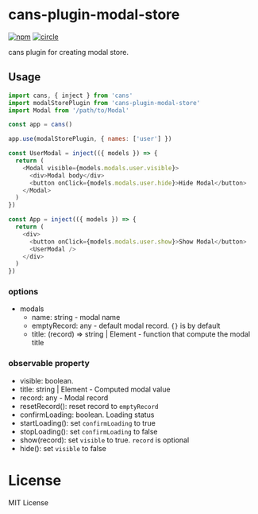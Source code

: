 # cans-plugin-modal-store

[![npm](https://img.shields.io/npm/v/cans-plugin-modal-store.svg)](https://www.npmjs.com/package/cans-plugin-modal-store)
[![circle](https://circleci.com/gh/djyde/cans-plugin-modal-store.svg?style=shield)](https://circleci.com/gh/djyde/cans-plugin-modal-store)

cans plugin for creating modal store.

## Usage

```js
import cans, { inject } from 'cans'
import modalStorePlugin from 'cans-plugin-modal-store'
import Modal from '/path/to/Modal'

const app = cans()

app.use(modalStorePlugin, { names: ['user'] })

const UserModal = inject(({ models }) => {
  return (
    <Modal visible={models.modals.user.visible}>
      <div>Modal body</div>
      <button onClick={models.modals.user.hide}>Hide Modal</button>
    </Modal>
  )
})

const App = inject(({ models }) => {
  return (
    <div>
      <button onClick={models.modals.user.show}>Show Modal</button>
      <UserModal />
    </div>
  )
})
```

### options

- modals
  - name: string - modal name
  - emptyRecord: any - default modal record. `{}` is by default
  - title: (record) => string | Element - function that compute the modal title

### observable property

- visible: boolean.
- title: string | Element - Computed modal value
- record: any - Modal record
- resetRecord(): reset record to `emptyRecord`
- confirmLoading: boolean. Loading status
- startLoading(): set `confirmLoading` to true
- stopLoading(): set `confirmLoading` to false
- show(record): set `visible` to true. `record` is optional
- hide(): set `visible` to false

# License

MIT License